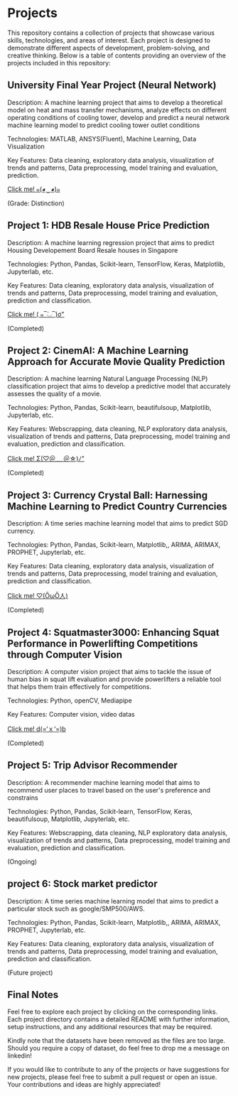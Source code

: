 # Projects
This repository contains a collection of projects that showcase various skills, technologies, and areas of interest. Each project is designed to demonstrate different aspects of development, problem-solving, and creative thinking. Below is a table of contents providing an overview of the projects included in this repository:

## University Final Year Project (Neural Network)

Description: A machine learning project that aims to develop a theoretical model on heat and mass transfer mechanisms, analyze effects on different operating conditions of cooling tower, develop and predict a neural network machine learning model to predict cooling tower outlet conditions 

Technologies: MATLAB, ANSYS(Fluent), Machine Learning, Data Visualization

Key Features: Data cleaning, exploratory data analysis, visualization of trends and patterns, Data preprocessing, model training and evaluation, prediction.

[Click me! ๑(◕‿◕)๑](https://github.com/chonkykai/Projects/tree/main/Cooling_Tower_Prediction)

(Grade: Distinction)

## Project 1: HDB Resale House Price Prediction

Description: A machine learning regression project that aims to predict Housing Developement Board Resale houses in Singapore

Technologies: Python, Pandas, Scikit-learn, TensorFlow, Keras, Matplotlib, Jupyterlab, etc.

Key Features: Data cleaning, exploratory data analysis, visualization of trends and patterns, Data preprocessing, model training and evaluation, prediction and classification.

[Click me! ( ๑‾̀◡‾́)σ"](https://github.com/chonkykai/Projects/tree/main/house_price_prediction)

(Completed)

## Project 2: CinemAI: A Machine Learning Approach for Accurate Movie Quality Prediction

Description: A machine learning Natural Language Processing (NLP) classification project that aims to develop a predictive model that accurately assesses the quality of a movie.

Technologies: Python, Pandas, Scikit-learn, beautifulsoup, Matplotlib, Jupyterlab, etc.

Key Features: Webscrapping, data cleaning, NLP exploratory data analysis, visualization of trends and patterns, Data preprocessing, model training and evaluation, prediction and classification.

[Click me! Σ(♡＠﹏ ＠☆)ﾉ"](https://github.com/chonkykai/Projects/tree/main/CinemAI)

(Completed)

## Project 3: Currency Crystal Ball: Harnessing Machine Learning to Predict Country Currencies

Description: A time series machine learning model that aims to predict SGD currency.

Technologies: Python, Pandas, Scikit-learn, Matplotlib,, ARIMA, ARIMAX, PROPHET, Jupyterlab, etc.

Key Features: Data cleaning, exploratory data analysis, visualization of trends and patterns, Data preprocessing, model training and evaluation, prediction and classification.

[Click me! ♡(ŐωŐ人)](https://github.com/chonkykai/Projects/tree/main/Currency_Crystal_Ball)

(Completed)

## Project 4: Squatmaster3000: Enhancing Squat Performance in Powerlifting Competitions through Computer Vision

Description: A computer vision project that aims to tackle the issue of human bias in squat lift evaluation and provide powerlifters a reliable tool that helps them train effectively for competitions.

Technologies: Python, openCV, Mediapipe

Key Features: Computer vision, video datas

[Click me! d(=‘ｘ‘=)b](https://github.com/chonkykai/Projects/tree/main/squatmaster3000)

(Completed)

## Project 5: Trip Advisor Recommender 

Description: A recommender machine learning model that aims to recommend user places to travel based on the user's preference and constrains

Technologies: Python, Pandas, Scikit-learn, TensorFlow, Keras, beautifulsoup, Matplotlib, Jupyterlab, etc.

Key Features: Webscrapping, data cleaning, NLP exploratory data analysis, visualization of trends and patterns, Data preprocessing, model training and evaluation, prediction and classification.

(Ongoing)

## project 6: Stock market predictor

Description: A time series machine learning model that aims to predict a particular stock such as google/SMP500/AWS.

Technologies: Python, Pandas, Scikit-learn, Matplotlib,, ARIMA, ARIMAX, PROPHET, Jupyterlab, etc.

Key Features: Data cleaning, exploratory data analysis, visualization of trends and patterns, Data preprocessing, model training and evaluation, prediction and classification.

(Future project)

## Final Notes

Feel free to explore each project by clicking on the corresponding links. Each project directory contains a detailed README with further information, setup instructions, and any additional resources that may be required.

Kindly note that the datasets have been removed as the files are too large. Should you require a copy of dataset, do feel free to drop me a message on linkedin!

If you would like to contribute to any of the projects or have suggestions for new projects, please feel free to submit a pull request or open an issue. Your contributions and ideas are highly appreciated!